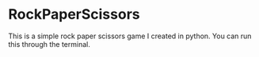 # RockPaperScissors

This is a simple rock paper scissors game I created in python. You can run this through the terminal.
